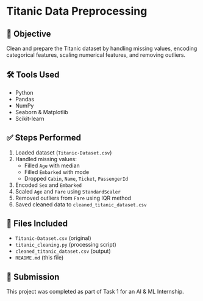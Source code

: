 # Titanic Data Preprocessing

## 📌 Objective
Clean and prepare the Titanic dataset by handling missing values, encoding categorical features, scaling numerical features, and removing outliers.

## 🛠 Tools Used
- Python
- Pandas
- NumPy
- Seaborn & Matplotlib
- Scikit-learn

## ✅ Steps Performed
1. Loaded dataset (`Titanic-Dataset.csv`)
2. Handled missing values:
   - Filled `Age` with median
   - Filled `Embarked` with mode
   - Dropped `Cabin`, `Name`, `Ticket`, `PassengerId`
3. Encoded `Sex` and `Embarked`
4. Scaled `Age` and `Fare` using `StandardScaler`
5. Removed outliers from `Fare` using IQR method
6. Saved cleaned data to `cleaned_titanic_dataset.csv`

## 📂 Files Included
- `Titanic-Dataset.csv` (original)
- `titanic_cleaning.py` (processing script)
- `cleaned_titanic_dataset.csv` (output)
- `README.md` (this file)

## 🔗 Submission
This project was completed as part of Task 1 for an AI & ML Internship.
